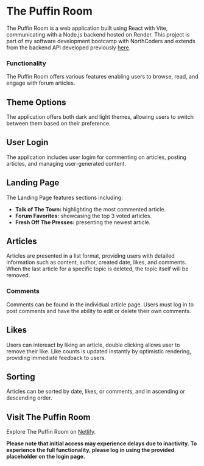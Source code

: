 # The Puffin Room

The Puffin Room is a web application built using React with Vite, communicating with a Node.js backend hosted on Render. This project is part of my software development bootcamp with NorthCoders and extends from the backend API developed previously [here](https://github.com/booayl/PuffinRoom-BE.git).

### Functionality

The Puffin Room offers various features enabling users to browse, read, and engage with forum articles.

## Theme Options

The application offers both dark and light themes, allowing users to switch between them based on their preference.

## User Login

The application includes user logim for commenting on articles, posting articles, and managing user-generated content.

## Landing Page

The Landing Page features sections including:

- **Talk of The Town:** highlighting the most commented article.
- **Forum Favorites:** showcasing the top 3 voted articles.
- **Fresh Off The Presses:** presenting the newest article.

## Articles

Articles are presented in a list format, providing users with detailed information such as content, author, created date, likes, and comments. When the last article for a specific topic is deleted, the topic itself will be removed.

### Comments
Comments can be found in the individual article page. Users must log in to post comments and have the ability to edit or delete their own comments.

## Likes

Users can intereact by liking an article, double clicking allows user to remove their like. Like counts is updated instantly by optimistic rendering, providing immediate feedback to users.

## Sorting

Articles can be sorted by date, likes, or comments, and in ascending or descending order.

## Visit The Puffin Room

Explore The Puffin Room on [Netlify](https://thepuffinroom.netlify.app/).

**Please note that initial access may experience delays due to inactivity. To experience the full functionality, please log in using the provided placeholder on the login page.**
